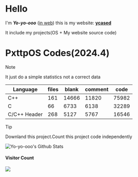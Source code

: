 # Hello

I'm ***Yo-yo-ooo*** (<u>in web</u>) this is my website: [**ycased**](https://ycased.github.io)

It include my projects(OS + My website source code)

# PxttpOS Codes(2024.4)
> [!NOTE]
>
> It just do a simple statistics not a correct data

| Language     | files | blank | comment | code  |
| ------------ | ----- | ----- | ------- | ----- |
| C++          | 161   | 14666 | 11820   | 75982 |
| C            | 66    | 6733  | 6138    | 32289 |
| C/C++ Header | 268   | 5127  | 5767    | 16546 |

> [!TIP]
>
> Downland this project.Count this project code independently

![Yo-yo-ooo's Github Stats](https://github-readme-stats.vercel.app/api?username=Yo-yo-ooo)
#### Visitor Count
<img src="https://profile-counter.glitch.me/Yo-yo-ooo/count.svg" />
